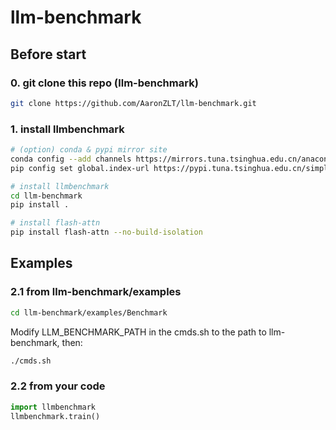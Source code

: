 # llm-benchmark

## Before start

### 0. git clone this repo (llm-benchmark)

```bash
git clone https://github.com/AaronZLT/llm-benchmark.git
```

### 1. install llmbenchmark

```bash
# (option) conda & pypi mirror site
conda config --add channels https://mirrors.tuna.tsinghua.edu.cn/anaconda/pkgs/free/
pip config set global.index-url https://pypi.tuna.tsinghua.edu.cn/simple

# install llmbenchmark
cd llm-benchmark
pip install .

# install flash-attn
pip install flash-attn --no-build-isolation
```

## Examples

### 2.1 from llm-benchmark/examples
```bash
cd llm-benchmark/examples/Benchmark
```
Modify LLM_BENCHMARK_PATH in the cmds.sh to the path to llm-benchmark, then:
```bash
./cmds.sh
```

### 2.2 from your code
```python
import llmbenchmark
llmbenchmark.train()
```

